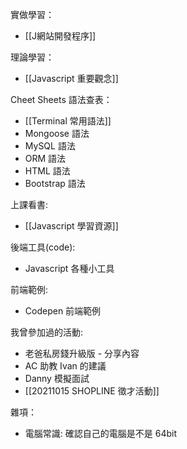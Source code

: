 

實做學習：
* [[J網站開發程序]]

理論學習：
* [[Javascript 重要觀念]]

Cheet Sheets 語法查表：
* [[Terminal 常用語法]]
* Mongoose 語法
* MySQL 語法
* ORM 語法
* HTML 語法
* Bootstrap 語法


上課看書: 
* [[Javascript 學習資源]]


後端工具(code):
* Javascript 各種小工具


前端範例:
* Codepen 前端範例


我曾參加過的活動:
* 老爸私房錢升級版 - 分享內容
* AC 助教 Ivan 的建議
* Danny 模擬面試
* [[20211015 SHOPLINE 徵才活動]]


雜項：
* 電腦常識: 確認自己的電腦是不是 64bit